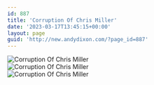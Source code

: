 ```yaml
---
id: 887
title: 'Corruption Of Chris Miller'
date: '2023-03-17T13:45:15+00:00'
layout: page
guid: 'http://new.andydixon.com/?page_id=887'
---
```


![Corruption Of Chris Miller](https://i0.wp.com/assets.g8x2.ldn.idrivee2-23.com/posters/Corruption%20Of%20Chris%20Miller%2001.jpg?w=1200&ssl=1 "Corruption Of Chris Miller")  
![Corruption Of Chris Miller](https://i0.wp.com/assets.g8x2.ldn.idrivee2-23.com/posters/Corruption%20Of%20Chris%20Miller%2002.jpg?w=1200&ssl=1 "Corruption Of Chris Miller")  
![Corruption Of Chris Miller](https://i0.wp.com/assets.g8x2.ldn.idrivee2-23.com/posters/Corruption%20Of%20Chris%20Miller%2003.jpg?w=1200&ssl=1 "Corruption Of Chris Miller")